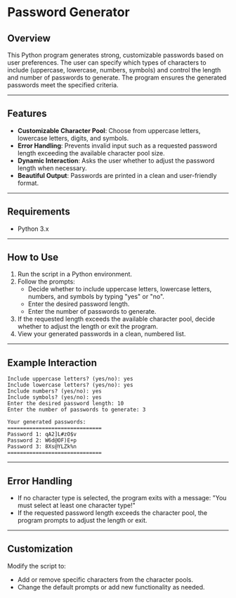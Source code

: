 # Password Generator

## Overview
This Python program generates strong, customizable passwords based on user preferences. The user can specify which types of characters to include (uppercase, lowercase, numbers, symbols) and control the length and number of passwords to generate. The program ensures the generated passwords meet the specified criteria.

---

## Features
- **Customizable Character Pool**: Choose from uppercase letters, lowercase letters, digits, and symbols.
- **Error Handling**: Prevents invalid input such as a requested password length exceeding the available character pool size.
- **Dynamic Interaction**: Asks the user whether to adjust the password length when necessary.
- **Beautiful Output**: Passwords are printed in a clean and user-friendly format.

---

## Requirements
- Python 3.x

---

## How to Use
1. Run the script in a Python environment.
2. Follow the prompts:
   - Decide whether to include uppercase letters, lowercase letters, numbers, and symbols by typing "yes" or "no".
   - Enter the desired password length.
   - Enter the number of passwords to generate.
3. If the requested length exceeds the available character pool, decide whether to adjust the length or exit the program.
4. View your generated passwords in a clean, numbered list.

---

## Example Interaction
```
Include uppercase letters? (yes/no): yes
Include lowercase letters? (yes/no): yes
Include numbers? (yes/no): yes
Include symbols? (yes/no): yes
Enter the desired password length: 10
Enter the number of passwords to generate: 3

Your generated passwords:
==============================
Password 1: qA2]L#zO$v
Password 2: W6d@OF)E+p
Password 3: 8Xs@YLZk%n
==============================
```

---

## Error Handling
- If no character type is selected, the program exits with a message: "You must select at least one character type!"
- If the requested password length exceeds the character pool, the program prompts to adjust the length or exit.

---

## Customization
Modify the script to:
- Add or remove specific characters from the character pools.
- Change the default prompts or add new functionality as needed.


